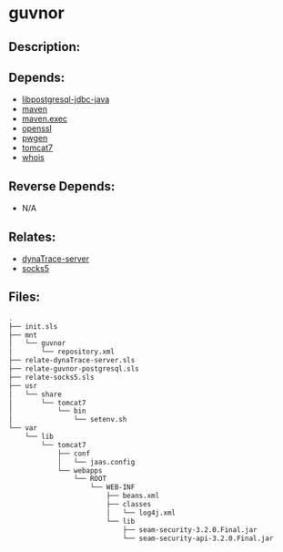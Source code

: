 # guvnor

## Description:



## Depends:

  -  [libpostgresql-jdbc-java](/salt/libpostgresql-jdbc-java)
  -  [maven](/salt/maven)
  -  [maven.exec](/salt/maven.exec)
  -  [openssl](/salt/openssl)
  -  [pwgen](/salt/pwgen)
  -  [tomcat7](/salt/tomcat7)
  -  [whois](/salt/whois)

## Reverse Depends:

  -  N/A

## Relates:

  -  [dynaTrace-server](/salt/dynaTrace-server)
  -  [socks5](/salt/socks5)

## Files:

```bash
.
├── init.sls
├── mnt
│   └── guvnor
│       └── repository.xml
├── relate-dynaTrace-server.sls
├── relate-guvnor-postgresql.sls
├── relate-socks5.sls
├── usr
│   └── share
│       └── tomcat7
│           └── bin
│               └── setenv.sh
└── var
    └── lib
        └── tomcat7
            ├── conf
            │   └── jaas.config
            └── webapps
                └── ROOT
                    └── WEB-INF
                        ├── beans.xml
                        ├── classes
                        │   └── log4j.xml
                        └── lib
                            ├── seam-security-3.2.0.Final.jar
                            └── seam-security-api-3.2.0.Final.jar
```
